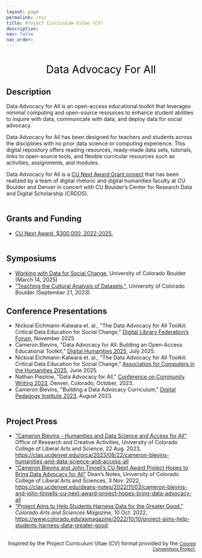 ```yaml
---
layout: page
permalink: /cv/
title: Project Curriculum Vitae (CV)
description:
nav: false
nav_order:
---
```


<center><h1 data-toc-skip style="font-weight: 400; color: #000000;">Data Advocacy For All</h1></center>

## Description

Data Advocacy for All is an open-access educational toolkit that leverages minimal computing and open-source resources to enhance student abilities to inquire with data, communicate with data, and deploy data for social advocacy.

Data Advocacy for All has been designed for teachers and students across the disciplines with no prior data science or computing experience. This digital repository offers reading resources, ready-made data sets, tutorials, links to open-source tools, and flexible curricular resources such as activities, assignments, and modules.

Data Advocacy for All is a <a href="https://www.cu.edu/oaa/academic-innovation-programs/cu-next-award">CU Next Award Grant project<a/> that has been realized by a team of digital rhetoric and digital humanities faculty at CU Boulder and Denver in concert with CU Boulder’s Center for Research Data and Digital Scholarship (CRDDS).
<br><br>

## Grants and Funding

- [CU Next Award, $300,000, 2022-2025.](https://www.cu.edu/oaa/academic-innovation-programs/cu-next-award)
  <br><br>

## Symposiums

- [Working with Data for Social Change]({{site.baseurl}}/symposium-2025/), University of Colorado Boulder (March 14, 2025)
- ["Teaching the Cultural Analysis of Datasets,"]({{site.baseurl}}/teaching-cultural-analysis-of-datasets/), University of Colorado Boulder (September 21, 2023)

## Conference Presentations

- Nickoal Eichmann-Kalwara et. al., "The Data Advocacy for All Toolkit: Critical Data Education for Social Change," [Digital Library Federation’s Forum](https://forum2025.diglib.org/), November 2025.
- Cameron Blevins, "Data Advocacy for All: Building an Open-Access Educational Toolkit," [Digital Humanities 2025](https://dh2025.adho.org/), July 2025.<br>
- Nickoal Eichmann-Kalwara et. al., "The Data Advocacy for All Toolkit: Critical Data Education for Social Change," [Association for Computers in the Humanities 2025](https://ach2025.ach.org/), June 2025.<br>
- Nathan Pieplow, "Data Advocacy for All," [Conference on Community Writing 2023](https://communitywriting.org/conference-on-community-writing/), Denver, Colorado, October, 2023.<br>
- Cameron Blevins, "Building a Data Advocacy Curriculum," [Digital Pedagogy Institute 2023](https://uwaterloo.ca/digital-pedagogy-institute/sites/ca.digital-pedagogy-institute/files/uploads/files/dpi202schedulewithabstracts.pdf), August 2023.<br><br>

## Project Press

- [“Cameron Blevins - Humanities and Data Science and Access for All”](https://clas.ucdenver.edu/orca/2023/08/22/cameron-blevins-humanities-and-data-science-and-access-all) Office of Research and Creative Activities, University of Colorado College of Liberal Arts and Science, 22 Aug. 2023, https://clas.ucdenver.edu/orca/2023/08/22/cameron-blevins-humanities-and-data-science-and-access-all <br>
- [“Cameron Blevins and John Tinnell’s CU Next Award Project Hopes to Bring Data Advocacy for All”](https://clas.ucdenver.edu/deans-notes/2022/11/03/cameron-blevins-and-john-tinnells-cu-next-award-project-hopes-bring-data-advocacy-all) Dean’s Notes, University of Colorado College of Liberal Arts and Sciences, 3 Nov. 2022, https://clas.ucdenver.edu/deans-notes/2022/11/03/cameron-blevins-and-john-tinnells-cu-next-award-project-hopes-bring-data-advocacy-all <br>
- [“Project Aims to Help Students Harness Data for the Greater Good.”](https://www.colorado.edu/asmagazine/2022/10/10/project-aims-help-students-harness-data-greater-good) _Colorado Arts and Sciences Magazine_, 10 Oct. 2022, https://www.colorado.edu/asmagazine/2022/10/10/project-aims-help-students-harness-data-greater-good.
  <br><br>

<p style="text-align:right;">Inspired by the Project Curriculum Vitae (CV) format provided by the <a href="https://coloredconventions.org/about/cv/"><small>Colored Conventions Project.</small></a></p>
